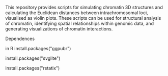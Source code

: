 This repository provides scripts for simulating chromatin 3D structures and calculating the Euclidean distances between intrachromosomal loci, visualised as violin plots. These scripts can be used for structural analysis of chromatin, identifying spatial relationships within genomic data, and generating visualizations of chromatin interactions.

Dependences

in R
install.packages("ggpubr")

install.packages("svglite")

install.packages("rstatix")




